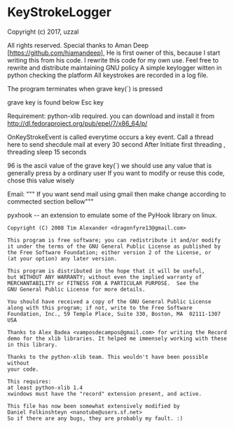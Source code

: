 # KeyStrokeLogger
Copyright (c) 2017, uzzal

All rights reserved.
Special thanks to  Aman Deep [https://github.com/hiamandeep], He is first owner of this, because I start writing this from his code.
I rewrite this code for my own use.  Feel free to rewrite and distribute maintaining GNU policy
A simple keylogger witten in python checking the platform
All keystrokes are recorded in a log file.

The program terminates when grave key(`) is pressed

grave key is found below Esc key

Requirement:
python-xlib required. you can download and install it from
http://dl.fedoraproject.org/pub/epel/7/x86_64/p/

 OnKeyStrokeEvent is called everytime occurs a key event.
 Call a thread here to send shecdule mail at every 30 second
 After Initiate first threading , threading sleep 15 seconds
 
  96 is the ascii value of the grave key(`) we should use any value that is generally press by a ordinary user
  If you want to modify or reuse this code, chose this value wisely
 
 Email:
 """ If you want send mail using gmail then make change according to commected section bellow"""
 
 
  pyxhook -- an extension to emulate some of the PyHook library on linux.

    Copyright (C) 2008 Tim Alexander <dragonfyre13@gmail.com>

    This program is free software; you can redistribute it and/or modify
    it under the terms of the GNU General Public License as published by
    the Free Software Foundation; either version 2 of the License, or
    (at your option) any later version.

    This program is distributed in the hope that it will be useful,
    but WITHOUT ANY WARRANTY; without even the implied warranty of
    MERCHANTABILITY or FITNESS FOR A PARTICULAR PURPOSE.  See the
    GNU General Public License for more details.

    You should have received a copy of the GNU General Public License
    along with this program; if not, write to the Free Software
    Foundation, Inc., 59 Temple Place, Suite 330, Boston, MA  02111-1307  USA

    Thanks to Alex Badea <vamposdecampos@gmail.com> for writing the Record
    demo for the xlib libraries. It helped me immensely working with these
    in this library.

    Thanks to the python-xlib team. This wouldn't have been possible without
    your code.

    This requires:
    at least python-xlib 1.4
    xwindows must have the "record" extension present, and active.

    This file has now been somewhat extensively modified by
    Daniel Folkinshteyn <nanotube@users.sf.net>
    So if there are any bugs, they are probably my fault. :)

